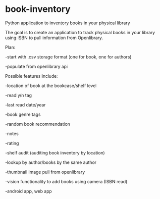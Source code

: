# book-inventory
Python application to inventory books in your physical library

The goal is to create an application to track physical books in your library using ISBN to pull information from Openlibrary. 

Plan:

-start with .csv storage format (one for book, one for authors)

-populate from openlibrary api



Possible features include:

-location of book at the bookcase/shelf level

-read y/n tag

-last read date/year

-book genre tags

-random book recommendation

-notes

-rating

-shelf audit (auditing book inventory by location)

-lookup by author/books by the same author

-thumbnail image pull from openlibrary

-vision functionality to add books using camera (ISBN read)

-android app, web app
